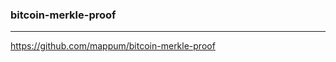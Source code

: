 ### bitcoin-merkle-proof
---
https://github.com/mappum/bitcoin-merkle-proof

```
```

```
```

```
```


